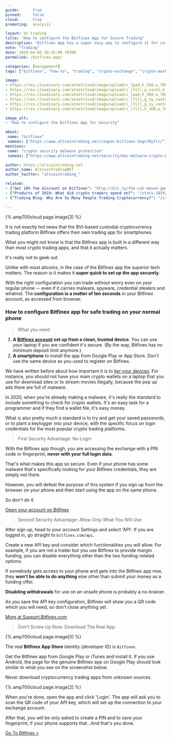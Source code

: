 ```yaml
---
guide:      true
pinned:     false
cloud:      true
promoting:  analysis

layout: at-trading
title: "How to configure the Bitfinex App for Secure Trading"
description: "Bitfinex App has a super easy way to configure it for safe use on your regular, unsafe smartphone."
note: "Trading"
date: 2020-04-06 10:42:00 +0700
permalink: /bitfinex-app/

categories: [management]
tags: ["bitfinex", "how-to", "trading", "crypto-exchange", "crypto-market", "security"]

image:
- https://res.cloudinary.com/atnetcloud/image/upload/c_lpad,h_360,w_700/v1586166133/atnet/bitfinex-app/Screen_Shot_2020-04-06_at_16.39.27_omhtmg.jpg
- https://res.cloudinary.com/atnetcloud/image/upload/c_lfill,g_south,h_700,w_1050/v1586154845/atnet/bitfinex-app/bitfinex-app-api_ds9g8r.png
- https://res.cloudinary.com/atnetcloud/image/upload/c_lpad,h_360,w_700/v1586165610/atnet/bitfinex-app/Screen_Shot_2020-04-06_at_16.03.58_ob2mqz.jpg
- https://res.cloudinary.com/atnetcloud/image/upload/c_lfill,g_xy_center,h_360,w_700,y_1000/v1586154845/atnet/bitfinex-app/bitfinex-app_wallet-transfer-0.jpg
- https://res.cloudinary.com/atnetcloud/image/upload/c_lfill,g_xy_center,h_360,w_700,x_0,y_900/v1586154845/atnet/bitfinex-app/bitfinex-app_wallet-transfer-1.jpg
- https://res.cloudinary.com/atnetcloud/image/upload/c_lfill,h_360,w_700/v1586154845/atnet/bitfinex-app/bitfinex-app_wallet-transfer-2.jpg

image_alt:
- "How to configure the Bitfinex App for Security"

about:
 name: "bitfinex"
 sameas: ["https://www.altcointrading.net/coupon-bitfinex-5egv78ytlc/"]
mentions:
 name: "crypto security malware protection"
 sameas: ["https://www.altcointrading.net/security/mac-malware-crypto-basic-protection/"]

author: https://altcointrading.net
author_name: AltcoinTradingNET
author_twitter: "altcointrading_"

related:
- {"Get 10% fee discount on Bitfinex": "http://bit.ly/the-cat-mouse-game"}
- {"Products of 2019: What did crypto traders spend on?": "/stats-2019/"}
- {"Trading Blog: Why Are So Many People Trading Cryptocurrency?": "/crypto-trading-growth/"}

---
```


{% amp700cloud page.image[3] %}

It is not exactly hot news that the BVI-based custodial cryptocurrency trading platform Bitfinex offers their own trading app for smartphones.

What you might not know is that the Bitfinex app is built in a different way than most crypto trading apps, and that it actually matters.

It's really not to geek out.

Unlike with most altcoins, in the case of the Bitfinex app the superior tech matters. The reason is it makes it **super quick to set up the app securely**.

With the right configuration you can trade without worry even on your regular phone -- even if it carries malware, spyware, credential stealers and whatnot. The **configuration is a matter of ten seconds** in your Bitfinex account, as accessed from browser.

### How to configure Bitfinex app for safe trading on your normal phone

> What you need

1. **A [Bitfinex account](http://bit.ly/the-cat-mouse-game) set up from a clean, trusted device**. You can use your laptop if you are confident it's secure. (By the way, Bitfinex has no minimum deposit limit anymore.)
2. **A smartphone** to install the app from Google Play or App Store. Don't use the same device as you used to register on Bitfinex.

We have written before about how important it is to [tier your devices](/security/device-management/). For instance, you should not have your main crypto wallets on a laptop that you use for download sites or to stream movies illegally, because the pop up ads there are full of malware.

In 2020, when you're already making a malware, it's really the standard to include something to check for crypto wallets. It's an easy task for a programmer and if they find a wallet file, it's easy money.

What is also pretty much a standard is to try and get your saved passwords, or to plant a keylogger into your device, with the specific focus on login credentials for the most popular crypto trading platforms.

> First Security Advantage: No Login

With the Bitfinex app though, you are accessing the exchange with a PIN code or fingerprint, **never with your full login data**.

That's what makes this app so secure. Even if your phone has some malware that's specifically looking for your Bitfinex credentials, they are simply not there.

However, you will defeat the purpose of this system if you sign up from the browser on your phone and then start using the app on the same phone.

So don't do it.

<p><a class="btn" href="http://bit.ly/the-cat-mouse-game">Open your account on Bitfinex</a></p>

> Second Security Advantage: Allow Only What You Will Use

After sign up, head to your account Settings and select 'API'. If you are logged in, go straight to `bitfinex.com/api`.

Create a new API key and consider which functionalities you will allow. For example, if you are not a trader but you use Bitfinex to provide margin funding, you can disable everything other than the two funding-related options.

If somebody gets access to your phone and gets into the Bitfinex app now, they **won't be able to do anything** else other than submit your money as a funding offer.

**Disabling withdrawals** for use on an unsafe phone is probably a no-brainer.

<amp-img itemprop="image" alt="AltcoinTrading.NET"
          src="{{ page.image[1] }}"
          layout="responsive"
          data-original-width="1050px" data-original-height="700px"
          width="1050px" height="700px"></amp-img>

As you save the API key configuration, Bitfinex will show you a QR code which you will need, so don't close anything yet.

<p><a class="btn" href="https://support.bitfinex.com/hc/en-us/articles/115002349625-API-Key-Setup-Login">More at Support.Bitfinex.com</a></p>


> Don't Screw Up Now: Download The Real App

{% amp700cloud page.image[0] %}

The real **Bitfinex App Store** identity (developer ID) is `Bitfinex`.

Get the Bitfinex app from Google Play or iTunes and install it. If you use Android, the page for the genuine Bitfinex app on Google Play should look similar to what you see on the screenshot below.

Never download cryptocurrency trading apps from unknown sources.

{% amp700cloud page.image[2] %}

When you're done, open the app and click 'Login'. The app will ask you to scan the QR code of your API key, which will set up the connection to your exchange account.

After that, you will be only asked to create a PIN and to save your fingerprint, if your phone supports that...And that's you done.

<p><a class="btn" href="http://bit.ly/the-cat-mouse-game">Go To Bitfinex > </a></p>
